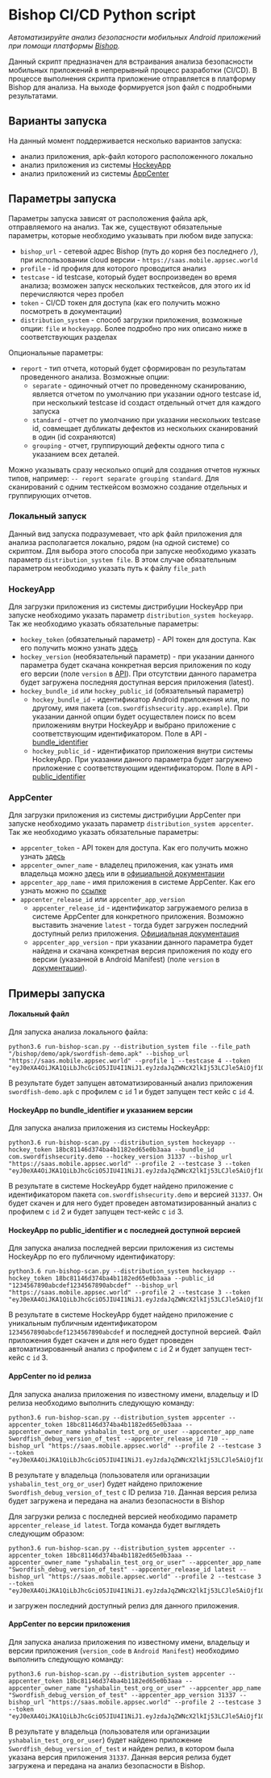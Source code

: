 # Bishop CI/CD Python script
*Автоматизируйте анализ безопасности мобильных Android приложений при помощи платформы [Bishop](https://bishop.appsec.global/).*

Данный скрипт предназначен для встраивания анализа безопасности мобильных приложений в непрерывный процесс разработки (CI/CD).
В процессе выполнения скрипта приложение отправляется в платформу Bishop для анализа. На выходе формируется json файл с подробными результатами.

## Варианты запуска
На данный момент поддерживается несколько вариантов запуска:
 * анализ приложения, apk-файл которого расположенного локально
 * анализ приложения из системы [HockeyApp](https://hockeyapp.net/)
 * анализ приложений из системы [AppCenter](https://appcenter.ms)

## Параметры запуска
Параметры запуска зависят от расположения файла apk, отправляемого на анализ. Так же, существуют обязательные параметры, которые необходимо указывать при любом виде запуска:
 * `bishop_url` - сетевой адрес Bishop (путь до корня без последнего `/`), при использовании cloud версии - `https://saas.mobile.appsec.world`
 * `profile` - id профиля для которого проводится анализ
 * `testcase` - id testcase, который будет воспроизведен во время анализа; возможен запуск нескольких тесткейсов, для этого их id перечисляются через пробел
 * `token` - CI/CD токен для доступа (как его получить можно посмотреть в документации)
 * `distribution_system` - способ загрузки приложения, возможные опции: `file` и `hockeyapp`. Более подробно про них описано ниже в соответствующих разделах

Опциональные параметры:
 * `report` - тип отчета, который будет сформирован по результатам проведенного анализа. Возможные опции:
    * `separate` - одиночный отчет по проведенному сканированию, является отчетом по умолчанию при указании одного testcase id, при несколький testcase id создаст отдельный отчет для каждого запуска
    * `standard` - отчет по умолчанию при указании нескольких testcase id, совмещает дубликаты дефектов из нескольких сканирований в один (id сохраняются)
    * `grouping` - отчет, группирующий дефекты одного типа с указанием всех деталей.

 Можно указывать сразу несколько опций для создания отчетов нужных типов, например: `-- report separate grouping standard`. Для сканирований с одним тесткейсом возможно создание отдельных и группирующих отчетов.

### Локальный запуск
Данный вид запуска подразумевает, что apk файл приложения для анализа располагается локально, рядом (на одной системе) со скриптом.
Для выбора этого способа при запуске необходимо указать параметр `distribution_system file`. В этом случае обязательным параметром необходимо указать путь к файлу `file_path`

### HockeyApp
Для загрузки приложения из системы дистрибуции HockeyApp при запуске необходимо указать параметр `distribution_system hockeyapp`. Так же необходимо указать обязательные параметры:
 * `hockey_token` (обязательный параметр) - API токен для доступа. Как его получить можно узнать [здесь](https://rink.hockeyapp.net/manage/auth_tokens)
 * `hockey_version` (необязательный параметр) - при указании данного параметра будет скачана конкретная версия приложения по коду его версии (поле `version` в [API](https://support.hockeyapp.net/kb/api/api-versions)). При отсутствии данного параметра будет загружена последняя доступная версия приложения (latest).
 * `hockey_bundle_id` или `hockey_public_id` (обязательный параметр)
    * `hockey_bundle_id` - идентификатор Android приложения или, по другому, имя пакета (`com.swordfishsecurity.app.example`). При указании данной опции будет осуществлен поиск по всем приложениям внутри HockeyApp и выбрано приложение с соответствующим идентификатором. Поле в API - [bundle_identifier](https://support.hockeyapp.net/kb/api/api-apps)
    * `hockey_public_id` - идентификатор приложения внутри системы HockeyApp. При указании данного параметра будет загружено приложение с соответствующим идентификатором. Поле в API - [public_identifier](https://support.hockeyapp.net/kb/api/api-apps)

### AppCenter
Для загрузки приложения из системы дистрибуции AppCenter при запуске необходимо указать параметр `distribution_system appcenter`. Так же необходимо указать обязательные параметры:
 * `appcenter_token` - API токен для доступа. Как его получить можно узнать [здесь](https://docs.microsoft.com/en-us/appcenter/api-docs/)
 * `appcenter_owner_name` - владелец приложения, как узнать имя владельца можно [здесь](https://intercom.help/appcenter/en/articles/1764707-how-to-find-the-app-name-and-owner-name-from-your-app-url) или в [официальной документации](https://docs.microsoft.com/en-us/appcenter/api-docs/#find-your-app-center-app-name-and-owner-name)
 * `appcenter_app_name` - имя приложения в системе AppCenter. Как его узнать можно по [ссылке](https://docs.microsoft.com/en-us/appcenter/api-docs/#find-your-app-center-app-name-and-owner-name)
 * `appcenter_release_id` или `appcenter_app_version`
    * `appcenter_release_id` - идентификатор загружаемого релиза в системе AppCenter для конкретного приложения. Возможно выставить значение `latest` - тогда будет загружен последний доступный релиз приложения. [Официальная документация](https://openapi.appcenter.ms/#/distribute/releases_getLatestByUser)
    * `appcenter_app_version` - при указании данного параметра будет найдена и скачана конкретная версия приложения по коду его версии (указанной в Android Manifest) (поле `version` в [документации](https://openapi.appcenter.ms/#/distribute/releases_list)).

## Примеры запуска

#### Локальный файл
Для запуска анализа локального файла:

```
python3.6 run-bishop-scan.py --distribution_system file --file_path "/bishop/demo/apk/swordfish-demo.apk" --bishop_url "https://saas.mobile.appsec.world" --profile 1 --testcase 4 --token "eyJ0eXA4OiJKA1QiLbJhcGciO5JIU4I1NiJ1.eyJzdaJqZWNcX2lkIj53LCJle5AiOjf1OTM5OTU3MjB1.hfI6c4VN_U2mo5VfRoENPvJCvpxhLzjHqI0gxqgr2Bs"
```

В результате будет запущен автоматизированный анализ приложения `swordfish-demo.apk` с профилем с `id` 1 и будет запущен тест кейс с `id` 4.

#### HockeyApp по bundle_identifier и указанием версии
Для запуска анализа приложения из системы HockeyApp:

```
python3.6 run-bishop-scan.py --distribution_system hockeyapp --hockey_token 18bc81146d374ba4b1182ed65e0b3aaa --bundle_id com.swordfishsecurity.demo --hockey_version 31337 --bishop_url "https://saas.mobile.appsec.world" --profile 2 --testcase 3 --token "eyJ0eXA4OiJKA1QiLbJhcGciO5JIU4I1NiJ1.eyJzdaJqZWNcX2lkIj53LCJle5AiOjf1OTM5OTU3MjB1.hfI6c4VN_U2mo5VfRoENPvJCvpxhLzjHqI0gxqgr2Bs"
```

В результате в системе HockeyApp будет найдено приложение с идентификатором пакета `com.swordfishsecurity.demo` и версией `31337`. Он будет скачен и для него будет проведен автоматизированный анализ с профилем с `id` 2 и будет запущен тест-кейс с `id` 3.

#### HockeyApp по public_identifier и с последней доступной версией
Для запуска анализа последней версии приложения из системы HockeyApp по его публичному идентификатору:

```
python3.6 run-bishop-scan.py --distribution_system hockeyapp --hockey_token 18bc81146d374ba4b1182ed65e0b3aaa --public_id "1234567890abcdef1234567890abcdef" --bishop_url "https://saas.mobile.appsec.world" --profile 2 --testcase 3 --token "eyJ0eXA4OiJKA1QiLbJhcGciO5JIU4I1NiJ1.eyJzdaJqZWNcX2lkIj53LCJle5AiOjf1OTM5OTU3MjB1.hfI6c4VN_U2mo5VfRoENPvJCvpxhLzjHqI0gxqgr2Bs"
```

В результате в системе HockeyApp будет найдено приложение с уникальным публичным идентификатором `1234567890abcdef1234567890abcdef` и последней доступной версией. Файл приложения будет скачен и для него будет проведен автоматизированный анализ с профилем с `id` 2 и будет запущен тест-кейс с `id` 3.

#### AppCenter по id релиза
Для запуска анализа приложения по известному имени, владельцу и ID релиза необходимо выполнить следующую команду:

```
python3.6 run-bishop-scan.py --distribution_system appcenter --appcenter_token 18bc81146d374ba4b1182ed65e0b3aaa --appcenter_owner_name yshabalin_test_org_or_user --appcenter_app_name Swordfish_debug_version_of_test --appcenter_release_id 710 --bishop_url "https://saas.mobile.appsec.world" --profile 2 --testcase 3 --token "eyJ0eXA4OiJKA1QiLbJhcGciO5JIU4I1NiJ1.eyJzdaJqZWNcX2lkIj53LCJle5AiOjf1OTM5OTU3MjB1.hfI6c4VN_U2mo5VfRoENPvJCvpxhLzjHqI0gxqgr2Bs"
```

В результате у владельца (пользователя или организации `yshabalin_test_org_or_user`) будет найдено приложение `Swordfish_debug_version_of_test` с ID релиза `710`. Данная версия релиза будет загружена и передана на анализ безопасности в Bishop

Для загрузки релиза с последней версией необходимо параметр `appcenter_release_id latest`. Тогда команда будет выглядеть следующим образом:

```
python3.6 run-bishop-scan.py --distribution_system appcenter --appcenter_token 18bc81146d374ba4b1182ed65e0b3aaa --appcenter_owner_name "yshabalin_test_org_or_user" --appcenter_app_name "Swordfish_debug_version_of_test" --appcenter_release_id latest --bishop_url "https://saas.mobile.appsec.world" --profile 2 --testcase 3 --token "eyJ0eXA4OiJKA1QiLbJhcGciO5JIU4I1NiJ1.eyJzdaJqZWNcX2lkIj53LCJle5AiOjf1OTM5OTU3MjB1.hfI6c4VN_U2mo5VfRoENPvJCvpxhLzjHqI0gxqgr2Bs"
```

и загружен последний доступный релиз для данного приложения.

#### AppCenter по версии приложения
Для запуска анализа приложения по известному имени, владельцу и версии приложения (`version_code` в `Android Manifest`) необходимо выполнить следующую команду:

```
python3.6 run-bishop-scan.py --distribution_system appcenter --appcenter_token 18bc81146d374ba4b1182ed65e0b3aaa --appcenter_owner_name "yshabalin_test_org_or_user" --appcenter_app_name "Swordfish_debug_version_of_test" --appcenter_app_version 31337 --bishop_url "https://saas.mobile.appsec.world" --profile 2 --testcase 3 --token "eyJ0eXA4OiJKA1QiLbJhcGciO5JIU4I1NiJ1.eyJzdaJqZWNcX2lkIj53LCJle5AiOjf1OTM5OTU3MjB1.hfI6c4VN_U2mo5VfRoENPvJCvpxhLzjHqI0gxqgr2Bs"
```

В результате у владельца (пользователя или организации `yshabalin_test_org_or_user`) будет найдено приложение `Swordfish_debug_version_of_test` и найден релиз, в котором была указана версия приложения `31337`. Данная версия релиза будет загружена и передана на анализ безопасности в Bishop.
